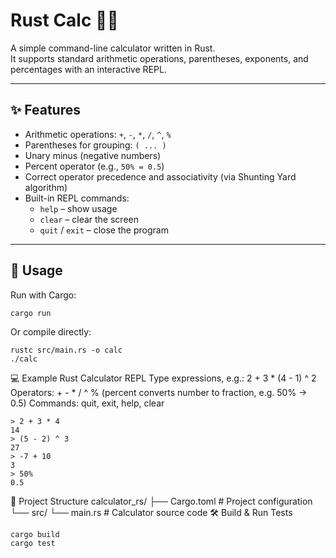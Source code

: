 # Rust Calc 🦀➗

A simple command-line calculator written in Rust.  
It supports standard arithmetic operations, parentheses, exponents, and percentages with an interactive REPL.

---

## ✨ Features
- Arithmetic operations: `+`, `-`, `*`, `/`, `^`, `%`
- Parentheses for grouping: `( ... )`
- Unary minus (negative numbers)
- Percent operator (e.g., `50% = 0.5`)
- Correct operator precedence and associativity (via Shunting Yard algorithm)
- Built-in REPL commands:
  - `help` – show usage
  - `clear` – clear the screen
  - `quit` / `exit` – close the program

---

## 🚀 Usage

Run with Cargo:
```bash
cargo run
```
Or compile directly:
```
rustc src/main.rs -o calc
./calc
```
💻 Example
Rust Calculator REPL
Type expressions, e.g.: 2 + 3 * (4 - 1) ^ 2
Operators: + - * / ^ % (percent converts number to fraction, e.g. 50% -> 0.5)
Commands: quit, exit, help, clear
```
> 2 + 3 * 4
14
> (5 - 2) ^ 3
27
> -7 + 10
3
> 50%
0.5
```
📂 Project Structure
calculator_rs/
├── Cargo.toml       # Project configuration
└── src/
    └── main.rs      # Calculator source code
🛠️ Build & Run Tests
```
cargo build
cargo test

```
